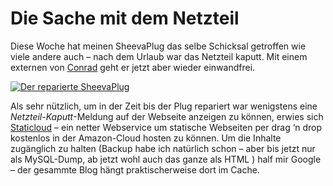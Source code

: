 # Die Sache mit dem Netzteil

Diese Woche hat meinen SheevaPlug das selbe Schicksal getroffen wie viele andere auch – nach dem Urlaub war das Netzteil kaputt. Mit einem externen von [Conrad](http://www.conrad.de/ce/de/product/510820/Dehner-SYS1308-Netzt-fests-5V15W%22%22) geht er jetzt aber wieder einwandfrei. 

<a href="http://i.imgur.com/K99pU"><img alt="Der reparierte SheevaPlug" src="http://i.imgur.com/K99pUl.jpg" title="Der reparierte SheevaPlug" class="full"/></a>

Als sehr nützlich, um in der Zeit bis der Plug repariert war wenigstens eine _Netzteil-Kaputt_-Meldung auf der Webseite anzeigen zu können, erwies sich [Staticloud](http://staticloud.com) – ein netter Webservice um statische Webseiten per drag ‘n drop kostenlos in der Amazon-Cloud hosten zu können. Um die Inhalte zugänglich zu halten (Backup habe ich natürlich schon – aber bis jetzt nur als MySQL-Dump, ab jetzt wohl auch das ganze als HTML  ) half mir Google – der gesammte Blog hängt praktischerweise dort im Cache.

